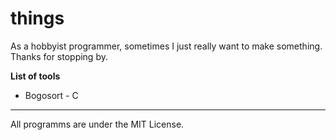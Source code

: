 # things

As a hobbyist programmer, sometimes I just really want to make something. Thanks for stopping by.

**List of tools**
- Bogosort - C

---
All programms are under the MIT License.
